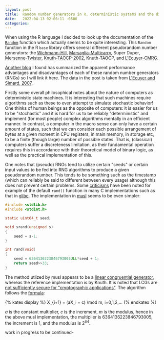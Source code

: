 ```yaml
---
layout: post
title:  Random number generators in R, deterministic systems and the difficulty of modeling stochasticity
date:   2022-04-13 02:06:11 -0500
categories: 
---
```

When using the R language I decided to look up the documentation of the [`Random`](https://www.rdocumentation.org/packages/base/versions/3.6.2/topics/Random) function which actually seems to be quite interesting. This `Random` function in the R `base` library offers several different pseudorandom number generators: the [Wichmann-Hill](https://en.wikipedia.org/wiki/Wichmann%E2%80%93Hill), [Marsaglia-Multicarry](https://en.wikipedia.org/wiki/Multiply-with-carry_pseudorandom_number_generator), Super Duper, [Mersenne-Twister](https://en.wikipedia.org/wiki/Mersenne_Twister), [Knuth-TAOCP-2002](https://www-cs-faculty.stanford.edu/~knuth/news02.html), Knuth-TAOCP, and [L'Ecuyer-CMRG](https://pubsonline.informs.org/doi/abs/10.1287/opre.47.1.159). 

[Another blog](https://coolbutuseless.github.io/2020/07/07/the-quality-of-rs-random-number-generators/) I found has summarized the apparent performance advantages and disadvantages of each of these random number generators (RNGs) so I will link it here. The data in the post is taken from [L'Ecuyer and Simard, 2007](https://www.iro.umontreal.ca/~lecuyer/myftp/papers/testu01.pdf). 

Firstly some overall philosophical notes about the nature of computers as deterministic state machines. It is interesting that such machines require algorithms such as these to even attempt to simulate stochastic behavior! One thinks of human beings as the opposite of computers: it is easier for us to be "stochastic" and it is hard for us to be reliably "deterministic" and implement (for most people) complex algorithms mentally in an efficient manner. In contrast, a computer in the macro sense can only have a certain amount of states, such that we can consider each possible arrangement of bytes at a given moment in CPU registers, in main memory, in storage etc, to be a finite (though large) number of possible states. That is, (classical) computers suffer a discreteness limitation, as their fundamental operation requires this in accordance with their theoretical model of binary logic, as well as the practical implementation of this.

One notes that (pseudo) RNGs tend to utilize certain "seeds" or certain input values to be fed into RNG algorithms to produce a given pseudorandom number. This tends to be something such as the timestamp (which can reliably be said to different between every usage) although this does not prevent certain problems. Some [criticisms](https://scicomp.stackexchange.com/questions/30479/how-good-are-current-implementations-of-rand-in-c) have been noted for example of the default `rand()` function in many C implementations such as that in [glibc](https://sourceware.org/git/?p=glibc.git;a=blob;f=stdlib/random.c). The implementation in [musl](https://git.musl-libc.org/cgit/musl/tree/src/prng/rand.c) seems to be even simpler:

```c
#include <stdlib.h>
#include <stdint.h>

static uint64_t seed;

void srand(unsigned s)
{
	seed = s-1;
}

int rand(void)
{
	seed = 6364136223846793005ULL*seed + 1;
	return seed>>33;
}
```
The method utlized by musl appears to be a [linear congruential generator](https://en.wikipedia.org/wiki/Linear_congruential_generator#:~:text=264-,6364136223846793005,-1), whereas the reference implementation is by Knuth. It is noted that LCGs are [not sufficiently secure for "cryptographic applications"](https://crypto.stackexchange.com/questions/60543/how-are-linear-congruential-generator-multipliers-chosen). The algorithm follows the [formula](https://www.eg.bucknell.edu/~xmeng/Course/CS6337/Note/master/node40.html):

{% katex display %}
X_{i+1} = (aX_i + c) \mod m, i=0,1,2,...
{% endkatex %}

*a* is the constant multiplier, *c* is the increment, *m* is the modulus, hence in the above musl implementation, the multiplier is 6364136223846793005, the increment is 1, and the modulus is 2<sup>64</sup>.

work in progress to be continued-
